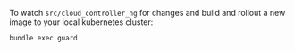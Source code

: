 



To watch `src/cloud_controller_ng` for changes and build and rollout a new image
to your local kubernetes cluster:

```
bundle exec guard
```


